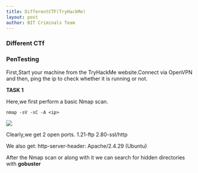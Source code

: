 ```yaml
---
title: DifferentCTF(TryHackMe)
layout: post
author: BIT Criminals Team
---
```

### Different CTf
### PenTesting

First,Start your machine from the TryHackMe website.Connect via OpenVPN and then, ping the ip to check whether it is running or not. 

**TASK 1**

Here,we first perform a basic Nmap scan.

```nmap -sV -sC -A <ip> ```

![](/images/nmap.png)

Clearly,we get 2 open ports.
1.21-ftp 
2.80-ssl/http

We also get: http-server-header: Apache/2.4.29 (Ubuntu)

After the Nmap scan or along with it we can search for hidden directories with **gobuster**

```
